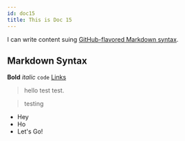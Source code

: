 ```yaml
---
id: doc15
title: This is Doc 15
---
```


I can write content suing [GitHub-flavored Markdown syntax](https://github.github.com/gfm).

## Markdown Syntax

**Bold** _italic_ `code` [Links](#url)

> hello test test.

> testing

- Hey
- Ho
- Let's Go!